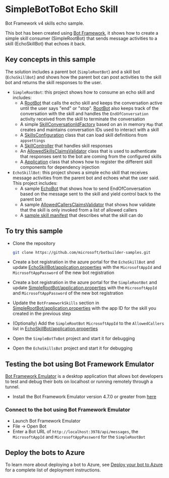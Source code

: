# SimpleBotToBot Echo Skill

Bot Framework v4 skills echo sample.

This bot has been created using [Bot Framework](https://dev.botframework.com), it shows how to create a simple skill consumer (SimpleRootBot) that sends message activities to a skill (EchoSkillBot) that echoes it back.

## Key concepts in this sample

The solution includes a parent bot (`SimpleRootBot`) and a skill bot (`EchoSkillBot`) and shows how the parent bot can post activities to the skill bot and returns the skill responses to the user.

- `SimpleRootBot`: this project shows how to consume an echo skill and includes:
  - A [RootBot](SimpleRootBot/src/main/java/com/microsoft/bot/sample/simplerootbot/RootBot.java) that calls the echo skill and keeps the conversation active until the user says "end" or "stop". [RootBot](SimpleRootBot/src/main/java/com/microsoft/bot/sample/simplerootbot/RootBot.java) also keeps track of the conversation with the skill and handles the `EndOfConversation` activity received from the skill to terminate the conversation
  - A simple [SkillConversationIdFactory](SimpleRootBot/src/main/java/com/microsoft/bot/sample/simplerootbot/SkillConversationIdFactory.java) based on an in memory `Map` that creates and maintains conversation IDs used to interact with a skill
  - A [SkillsConfiguration](SimpleRootBot/src/main/java/com/microsoft/bot/sample/simplerootbot/SkillsConfiguration.java) class that can load skill definitions from `appsettings`
  - A [SkillController](SimpleRootBot/src/main/java/com/microsoft/bot/sample/simplerootbot/controller/SkillController.java) that handles skill responses
  - An [AllowedSkillsClaimsValidator](SimpleRootBot/src/main/java/com/microsoft/bot/sample/simplerootbot/Authentication/AllowedSkillsClaimsValidator.java) class that is used to authenticate that responses sent to the bot are coming from the configured skills
  - A [Application](SimpleRootBot/src/main/java/com/microsoft/bot/sample/simplerootbot/Application.java) class that shows how to register the different skill components for dependency injection
- `EchoSkillBot`: this project shows a simple echo skill that receives message activities from the parent bot and echoes what the user said. This project includes:
  - A sample [EchoBot](EchoSkillBot/src/main/java/com/microsoft/echoskillbot/EchoBot.java) that shows how to send EndOfConversation based on the message sent to the skill and yield control back to the parent bot
  - A sample [AllowedCallersClaimsValidator](EchoSkillBot/src/main/java/com/microsoft/echoskillbot/authentication/AllowedCallersClaimsValidator.java) that shows how validate that the skill is only invoked from a list of allowed callers
  - A [sample skill manifest](EchoSkillBot/src/main/webapp/manifest/echoskillbot-manifest-1.0.json) that describes what the skill can do

## To try this sample

- Clone the repository

    ```bash
    git clone https://github.com/microsoft/botbuilder-samples.git
    ```

- Create a bot registration in the azure portal for the `EchoSkillBot` and update [EchoSkillBot/application.properties](EchoSkillBot/src/main/resources/application.properties) with the `MicrosoftAppId` and `MicrosoftAppPassword` of the new bot registration
- Create a bot registration in the azure portal for the `SimpleRootBot` and update [SimpleRootBot/application.properties](SimpleRootBot/src/main/resources/application.properties) with the `MicrosoftAppId` and `MicrosoftAppPassword` of the new bot registration
- Update the `BotFrameworkSkills` section in [SimpleRootBot/application.properties](SimpleRootBot/src/main/resources/application.properties) with the app ID for the skill you created in the previous step
- (Optionally) Add the `SimpleRootBot` `MicrosoftAppId` to the `AllowedCallers` list in [EchoSkillBot/application.properties](EchoSkillBot/src/main/resources/application.properties) 
- Open the `SimpleBotToBot` project and start it for debugging
- Open the `EchoSkillsBot` project and start it for debugging


## Testing the bot using Bot Framework Emulator

[Bot Framework Emulator](https://github.com/microsoft/botframework-emulator) is a desktop application that allows bot developers to test and debug their bots on localhost or running remotely through a tunnel.

- Install the Bot Framework Emulator version 4.7.0 or greater from [here](https://github.com/Microsoft/BotFramework-Emulator/releases)

### Connect to the bot using Bot Framework Emulator

- Launch Bot Framework Emulator
- File -> Open Bot
- Enter a Bot URL of `http://localhost:3978/api/messages`, the `MicrosoftAppId` and `MicrosoftAppPassword` for the `SimpleRootBot`

## Deploy the bots to Azure

To learn more about deploying a bot to Azure, see [Deploy your bot to Azure](https://aka.ms/azuredeployment) for a complete list of deployment instructions.

